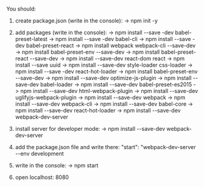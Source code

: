 You should:
1. create package.json (write in the console):
-> npm init -y
2. add packages (write in the console):
-> npm install --save -dev babel-preset-latest
-> npm install --save -dev babel-cli
-> npm install --save -dev babel-preset-react
-> npm install webpack webpack-cli --save-dev
-> npm install babel-preset-env --save-dev
-> npm install babel-preset-react --save-dev
-> npm install --save-dev react-dom react
-> npm install --save uuid
-> npm install --save-dev style-loader css-loader
-> npm install --save -dev react-hot-loader
-> npm install babel-preset-env --save-dev
-> npm install --save-dev optimize-js-plugin
-> npm install --save-dev babel-loader
-> npm install --save-dev babel-preset-es2015
-> npm install --save-dev html-webpack-plugin
-> npm install --save-dev uglifyjs-webpack-plugin
-> npm install --save-dev webpack
-> npm install --save-dev webpack-cli
-> npm install --save-dev babel-core
-> npm install --save-dev react-hot-loader
-> npm install --save-dev webpack-dev-server

3. install server for developer mode:
-> npm install --save-dev webpack-dev-server
4. add the package.json file and write there: "start": "webpack-dev-server --env development

5. write in the console:
-> npm start
6. open localhost: 8080
